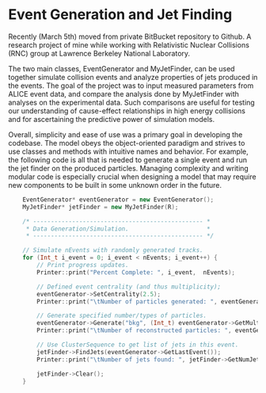 # Event Generation and Jet Finding

Recently (March 5th) moved from private BitBucket repository to Github. A research project of mine while working with Relativistic Nuclear Collisions (RNC) group at Lawrence Berkeley National Laboratory.

The two main classes, EventGenerator and MyJetFinder, can be used together simulate collision events and analyze properties of jets produced in the events. The goal of the project was to input measured parameters from ALICE event data, and compare the analysis done by MyJetFinder with analyses on the experimental data. Such comparisons are useful for testing our understanding of cause-effect relationships in high energy collisions and for ascertaining the predictive power of simulation models.

Overall, simplicity and ease of use was a primary goal in developing the codebase. The model obeys the object-oriented paradigm and strives to use classes and methods with intuitive names and behavior. For example, the following code is all that is needed to generate a single event and run the jet finder on the produced particles. Managing complexity and writing modular code is especially crucial when designing a model that may require new components to be built in some unknown order in the future.

```c++
    EventGenerator* eventGenerator = new EventGenerator();
    MyJetFinder* jetFinder = new MyJetFinder(R);

    /* ------------------------------------------------ *
     * Data Generation/Simulation.                   	*
     * ------------------------------------------------ */

    // Simulate nEvents with randomly generated tracks. 
    for (Int_t i_event = 0; i_event < nEvents; i_event++) {
    	// Print progress updates.
        Printer::print("Percent Complete: ", i_event,  nEvents);

        // Defined event centrality (and thus multiplicity);
        eventGenerator->SetCentrality(2.5); 
        Printer::print("\tNumber of particles generated: ", eventGenerator->GetMultiplicity());

        // Generate specified number/types of particles.
        eventGenerator->Generate("bkg", (Int_t) eventGenerator->GetMultiplicity()); 
        Printer::print("\tNumber of reconstructed particles: ", eventGenerator->GetRecoMult());

        // Use ClusterSequence to get list of jets in this event.
        jetFinder->FindJets(eventGenerator->GetLastEvent());
        Printer::print("\tNumber of jets found: ", jetFinder->GetNumJets());

        jetFinder->Clear();
    }

```
